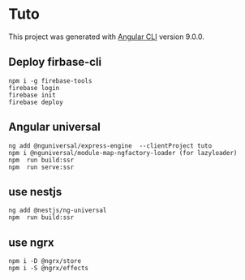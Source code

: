 # Tuto

This project was generated with [Angular CLI](https://github.com/angular/angular-cli) version 9.0.0.

## Deploy firbase-cli
 
 ```
npm i -g firebase-tools
firebase login
firebase init
firebase deploy
```

## Angular universal

```
ng add @nguniversal/express-engine  --clientProject tuto
npm i @nguniversal/module-map-ngfactory-loader (for lazyloader)
npm  run build:ssr
npm  run serve:ssr
```

## use nestjs
```
ng add @nestjs/ng-universal
npm  run build:ssr
```


## use ngrx

```
npm i -D @ngrx/store
npm i -S @ngrx/effects
```